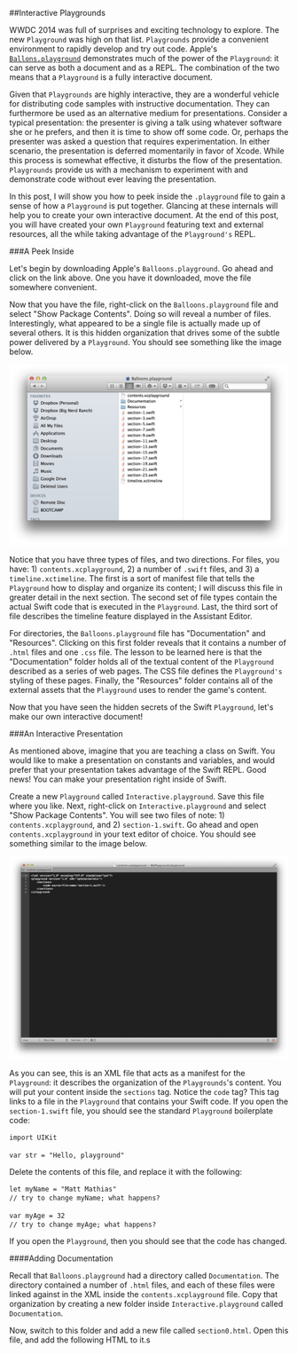 ##Interactive Playgrounds

WWDC 2014 was full of surprises and exciting technology to explore.  The new `Playground` was high on that list.  `Playgrounds` provide a convenient environment to rapidly develop and try out code.  Apple's [`Ballons.playground`](https://developer.apple.com/swift/blog/?id=9) demonstrates much of the power of the `Playground`: it can serve as both a document and as a REPL.  The combination of the two means that a `Playground` is a fully interactive document.

Given that `Playgrounds` are highly interactive, they are a wonderful vehicle for distributing code samples with instructive documentation.  They can furthermore be used as an alternative medium for presentations.  Consider a typical presentation: the presenter is giving a talk using whatever software she or he prefers, and then it is time to show off some code.  Or, perhaps the presenter was asked a question that requires experimentation.  In either scenario, the presentation is deferred momentarily in favor of Xcode.  While this process is somewhat effective, it disturbs the flow of the presentation.  `Playgrounds` provide us with a mechanism to experiment with and demonstrate code without ever leaving the presentation.

In this post, I will show you how to peek inside the `.playground` file to gain a sense of how a `Playground` is put together.  Glancing at these internals will help you to create your own interactive document.  At the end of this post, you will have created your own `Playground` featuring text and external resources, all the while taking advantage of the `Playground's` REPL.

###A Peek Inside

Let's begin by downloading Apple's `Balloons.playground`.  Go ahead and click on the link above.  One you have it downloaded, move the file somewhere convenient.

Now that you have the file, right-click on the `Balloons.playground` file and select "Show Package Contents".  Doing so will reveal a number of files.  Interestingly, what appeared to be a single file is actually made up of several others.  It is this hidden organization that drives some of the subtle power delivered by a `Playground`.  You should see something like the image below.

![Playground Package Contents](playgroundPackageContents.png)

Notice that you have three types of files, and two directions.  For files, you have: 1) `contents.xcplayground`, 2) a number of `.swift` files, and 3) a `timeline.xctimeline`.  The first is a sort of manifest file that tells the `Playground` how to display and organize its content; I will discuss this file in greater detail in the next section.  The second set of file types contain the actual Swift code that is executed in the `Playground`.  Last, the third sort of file describes the timeline feature displayed in the Assistant Editor.

For directories, the `Balloons.playground` file has "Documentation" and "Resources".  Clicking on this first folder reveals that it contains a number of `.html` files and one `.css` file.  The lesson to be learned here is that the "Documentation" folder holds all of the textual content of the `Playground` described as a series of web pages.  The CSS file defines the `Playground's` styling of these pages.  Finally, the "Resources" folder contains all of the external assets that the `Playground` uses to render the game's content.

Now that you have seen the hidden secrets of the Swift `Playground`, let's make our own interactive document!

###An Interactive Presentation

As mentioned above, imagine that you are teaching a class on Swift.  You would like to make a presentation on constants and variables, and would prefer that your presentation takes advantage of the Swift REPL.  Good news!  You can make your presentation right inside of Swift.

Create a new `Playground` called `Interactive.playground`.  Save this file where you like.  Next, right-click on `Interactive.playground` and select "Show Package Contents".  You will see two files of note: 1) `contents.xcplayground`, and 2) `section-1.swift`.  Go ahead and open `contents.xcplayground` in your text editor of choice.  You should see something similar to the image below.

![Contents](contentsPlayground.png)

As you can see, this is an XML file that acts as a manifest for the `Playground`: it describes the organization of the `Playgrounds`'s content.  You will put your content inside the `sections` tag.  Notice the `code` tag?  This tag links to a file in the `Playground` that contains your Swift code.  If you open the `section-1.swift` file, you should see the standard `Playground` boilerplate code:

```
import UIKit

var str = "Hello, playground"
```

Delete the contents of this file, and replace it with the following:

```
let myName = "Matt Mathias"
// try to change myName; what happens?

var myAge = 32
// try to change myAge; what happens?
```

If you open the `Playground`, then you should see that the code has changed.

####Adding Documentation

Recall that `Balloons.playground` had a directory called `Documentation`.  The directory contained a number of `.html` files, and each of these files were linked against in the XML inside the `contents.xcplayground` file.  Copy that organization by creating a new folder inside `Interactive.playground` called `Documentation`.

Now, switch to this folder and add a new file called `section0.html`.  Open this file, and add the following HTML to it.s